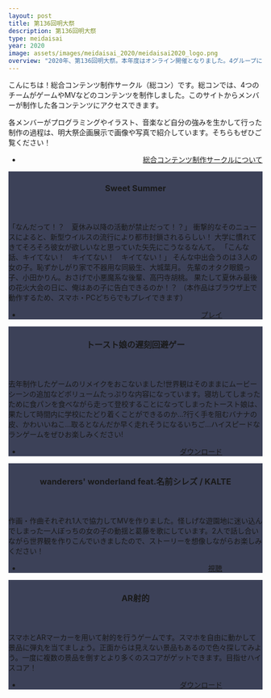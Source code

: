 ```yaml
---
layout: post
title: 第136回明大祭
description: 第136回明大祭
type: meidaisai
year: 2020
image: assets/images/meidaisai_2020/meidaisai2020_logo.png
overview: "2020年、第136回明大祭。本年度はオンライン開催となりました。4グループに分かれて渾身の作品を公開しています！"
---
```


<style>
    #one > section {
        margin: 0.7rem 0;
        background-color: #3C4158;
    }
    
    .image.main {
        display: none;
    }

    #one > .inner > p {
        margin-bottom: 1rem;
        text-indent: 1rem;
    }

    .actions > li {
        width: 100%;
        text-align: right;
    }

    .inner > .actions > li > a {
        padding: 0 5rem 0 3rem;
    }
    
    @media screen and (min-width: 980px)
    {
        .spotlights > section > .image {
            margin-left: 6rem;
        }
    }
</style>

こんにちは！総合コンテンツ制作サークル（総コン）です。総コンでは、4つのチームがゲームやMVなどのコンテンツを制作しました。このサイトからメンバーが制作した各コンテンツにアクセスできます。

各メンバーがプログラミングやイラスト、音楽など自分の強みを生かして行った制作の過程は、明大祭企画展示で画像や写真で紹介しています。そちらもぜひご覧ください！

<ul class="actions button-right-parent">
    <li><a href="#" class="button">総合コンテンツ制作サークルについて</a></li>
</ul>

<!-- Main -->
<div id="main">

<!-- One -->
<section id="one" class="spotlights">
	<section>
		<div class="image">
			<img src="../../../assets/images/meidaisai_2020/group1_thumb.png" alt="" data-position="center center" />
		</div>
		<div class="content">
			<div class="inner">
				<header class="major">
					<h3>Sweet Summer</h3>
				</header>
				<p>
        		「なんだって！？　夏休み以降の活動が禁止だって！？」 衝撃的なそのニュースによると、新型ウイルスの流行により都市封鎖されるらしい！ 大学に慣れてきてそろそろ彼女が欲しいなと思っていた矢先にこうなるなんて。 「こんな話、キイてない！　キイてない！　キイてない！」 そんな中出会うのは３人の女の子。恥ずかしがり家で不器用な同級生、大城葉月。 先輩のオタク眼鏡っ子、小田かりん。おさげで小悪魔系な後輩、高円寺胡桃。 果たして夏休み最後の花火大会の日に、俺はあの子に告白できるのか！？ （本作品はブラウザ上で動作するため、スマホ・PCどちらでもプレイできます）
				</p>
				<ul class="actions">
                    <li><a href="https://www.sweetsummer.space/index.html" class="button next">プレイ</a></li>
                </ul>
			</div>
		</div>
	</section>
    <section>
    </section>
    <section>
		<div class="image">
			<img src="../../../assets/images/meidaisai_2020/group2_thumb.png" alt="" data-position="center center" />
		</div>
		<div class="content">
			<div class="inner">
				<header class="major">
					<h3>トースト娘の遅刻回避ゲー</h3>
				</header>
				<p>
        		去年制作したゲームのリメイクをおこないました!世界観はそのままにムービーシーンの追加などボリュームたっぷりな内容になっています。寝坊してしまったために食パンを食べながら走って登校することになってしまったトースト娘は、果たして時間内に学校にたどり着くことができるのか...?行く手を阻むバナナの皮、かわいいねこ...取るとなんだか早く走れそうになるいちご...ハイスピードなランゲームをぜひお楽しみください!
				</p>
				<ul class="actions">
                    <li><a href="https://drive.google.com/file/d/1VdyCFxW9sMIpisBR1wtGUjzy6DU9gp5T/view?usp=sharing" class="button next">ダウンロード</a></li>
                </ul>
			</div>
		</div>
	</section>
    <section>
    </section>
    <section>
		<div class="image">
			<img src="../../../assets/images/meidaisai_2020/group3_thumb.png" alt="" data-position="center center" />
		</div>
		<div class="content">
			<div class="inner">
				<header class="major">
					<h3>wanderers' wonderland feat.名前シレズ / KALTE</h3>
				</header>
				<p>
        		作画・作曲それぞれ1人で協力してMVを作りました。怪しげな遊園地に迷い込んでしまった一人ぼっちの女の子の動揺と葛藤を歌にしています。2人で話し合いながら世界観を作りこんでいきましたので、ストーリーを想像しながらお楽しみください！
				</p>
				<ul class="actions">
                    <li><a href="https://youtu.be/Bp5zDMHi1l4" class="button next">視聴</a></li>
                </ul>
			</div>
		</div>
	</section>
    <section>
    </section>
    <section>
		<div class="image">
			<img src="../../../assets/images/meidaisai_2020/group4_thumb.png" alt="" data-position="center center" />
		</div>
		<div class="content">
			<div class="inner">
				<header class="major">
					<h3>AR射的</h3>
				</header>
				<p>
        		スマホとARマーカーを用いて射的を行うゲームです。スマホを自由に動かして景品に弾丸を当てましょう。正面からは見えない景品もあるので色々探してみよう。一度に複数の景品を倒すとより多くのスコアがゲットできます。目指せハイスコア！
				</p>
				<ul class="actions">
                    <li><a href="https://play.google.com/store/apps/details?id=com.yoshi3110.Meidaisai20Group4" class="button next">ダウンロード</a></li>
                </ul>
			</div>
		</div>
	</section>
</section>